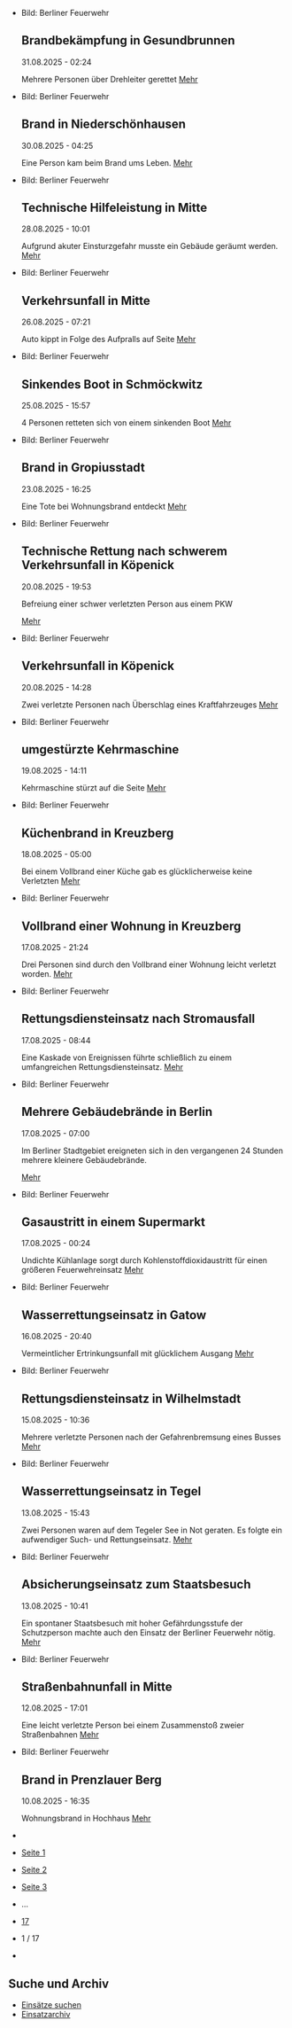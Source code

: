 * Bild: Berliner Feuerwehr

  Brandbekämpfung in Gesundbrunnen
  ----------

   31.08.2025 - 02:24

   Mehrere Personen über Drehleiter gerettet
  [Mehr](https://www.berliner-feuerwehr.de/aktuelles/einsaetze/brandbekaempfung-in-gesundbrunnen-1-5036/)

* Bild: Berliner Feuerwehr

  Brand in Niederschönhausen
  ----------

   30.08.2025 - 04:25

   Eine Person kam beim Brand ums Leben.
  [Mehr](https://www.berliner-feuerwehr.de/aktuelles/einsaetze/brand-in-5-5034/)

* Bild: Berliner Feuerwehr

  Technische Hilfeleistung in Mitte
  ----------

   28.08.2025 - 10:01

   Aufgrund akuter Einsturzgefahr musste ein Gebäude geräumt werden.
  [Mehr](https://www.berliner-feuerwehr.de/aktuelles/einsaetze/technische-hilfeleistung-in-mitte-7-5033/)

* Bild: Berliner Feuerwehr

  Verkehrsunfall in Mitte
  ----------

   26.08.2025 - 07:21

   Auto kippt in Folge des Aufpralls auf Seite
  [Mehr](https://www.berliner-feuerwehr.de/aktuelles/einsaetze/verkehrsunfall-in-mitte-3-5032/)

* Bild: Berliner Feuerwehr

  Sinkendes Boot in Schmöckwitz
  ----------

   25.08.2025 - 15:57

   4 Personen retteten sich von einem sinkenden Boot
  [Mehr](https://www.berliner-feuerwehr.de/aktuelles/einsaetze/sinkendes-boot-in-schmoeckwitz-5031/)

* Bild: Berliner Feuerwehr

  Brand in Gropiusstadt
  ----------

   23.08.2025 - 16:25

   Eine Tote bei Wohnungsbrand entdeckt
  [Mehr](https://www.berliner-feuerwehr.de/aktuelles/einsaetze/brand-in-gropiusstadt-3-5030/)

* Bild: Berliner Feuerwehr

  Technische Rettung nach schwerem Verkehrsunfall in Köpenick
  ----------

   20.08.2025 - 19:53

   Befreiung einer schwer verletzten Person aus einem PKW

  [Mehr](https://www.berliner-feuerwehr.de/aktuelles/einsaetze/technische-rettung-nach-schwerem-verkehrsunfall-in-koepenick-5029/)

* Bild: Berliner Feuerwehr

  Verkehrsunfall in Köpenick
  ----------

   20.08.2025 - 14:28

   Zwei verletzte Personen nach Überschlag eines Kraftfahrzeuges
  [Mehr](https://www.berliner-feuerwehr.de/aktuelles/einsaetze/verkehrsunfall-in-koepenick-5028/)

* Bild: Berliner Feuerwehr

  umgestürzte Kehrmaschine
  ----------

   19.08.2025 - 14:11

   Kehrmaschine stürzt auf die Seite
  [Mehr](https://www.berliner-feuerwehr.de/aktuelles/einsaetze/umgestuerzte-kehrmaschine-5027/)

* Bild: Berliner Feuerwehr

  Küchenbrand in Kreuzberg
  ----------

   18.08.2025 - 05:00

   Bei einem Vollbrand einer Küche gab es glücklicherweise keine Verletzten
  [Mehr](https://www.berliner-feuerwehr.de/aktuelles/einsaetze/kuechenbrand-in-kreuzberg-5026/)

* Bild: Berliner Feuerwehr

  Vollbrand einer Wohnung in Kreuzberg
  ----------

   17.08.2025 - 21:24

   Drei Personen sind durch den Vollbrand einer Wohnung leicht verletzt worden.
  [Mehr](https://www.berliner-feuerwehr.de/aktuelles/einsaetze/vollbrand-einer-wohnung-in-kreuzberg-5025/)

* Bild: Berliner Feuerwehr

  Rettungsdiensteinsatz nach Stromausfall
  ----------

   17.08.2025 - 08:44

   Eine Kaskade von Ereignissen führte schließlich zu einem umfangreichen Rettungsdiensteinsatz.
  [Mehr](https://www.berliner-feuerwehr.de/aktuelles/einsaetze/rettungsdiensteinsatz-nach-stromausfall-5024/)

* Bild: Berliner Feuerwehr

  Mehrere Gebäudebrände in Berlin
  ----------

   17.08.2025 - 07:00

   Im Berliner Stadtgebiet ereigneten sich in den vergangenen 24 Stunden mehrere kleinere Gebäudebrände.

  [Mehr](https://www.berliner-feuerwehr.de/aktuelles/einsaetze/mehrere-gebaeudebraende-in-berlin-5023/)

* Bild: Berliner Feuerwehr

  Gasaustritt in einem Supermarkt
  ----------

   17.08.2025 - 00:24

   Undichte Kühlanlage sorgt durch Kohlenstoffdioxidaustritt für einen größeren Feuerwehreinsatz
  [Mehr](https://www.berliner-feuerwehr.de/aktuelles/einsaetze/gasaustritt-in-einem-supermarkt-5022/)

* Bild: Berliner Feuerwehr

  Wasserrettungseinsatz in Gatow
  ----------

   16.08.2025 - 20:40

   Vermeintlicher Ertrinkungsunfall mit glücklichem Ausgang
  [Mehr](https://www.berliner-feuerwehr.de/aktuelles/einsaetze/wasserrettungseinsatz-in-gatow-5021/)

* Bild: Berliner Feuerwehr

  Rettungsdiensteinsatz in Wilhelmstadt
  ----------

   15.08.2025 - 10:36

   Mehrere verletzte Personen nach der Gefahrenbremsung eines Busses
  [Mehr](https://www.berliner-feuerwehr.de/aktuelles/einsaetze/rettungsdiensteinsatz-in-wilhelmstadt-5020/)

* Bild: Berliner Feuerwehr

  Wasserrettungseinsatz in Tegel
  ----------

   13.08.2025 - 15:43

   Zwei Personen waren auf dem Tegeler See in Not geraten. Es folgte ein aufwendiger Such- und Rettungseinsatz.
  [Mehr](https://www.berliner-feuerwehr.de/aktuelles/einsaetze/wasserrettungseinsatz-in-tegel-5018/)

* Bild: Berliner Feuerwehr

  Absicherungseinsatz zum Staatsbesuch
  ----------

   13.08.2025 - 10:41

   Ein spontaner Staatsbesuch mit hoher Gefährdungsstufe der Schutzperson machte auch den Einsatz der Berliner Feuerwehr nötig.
  [Mehr](https://www.berliner-feuerwehr.de/aktuelles/einsaetze/absicherungseinsatz-zum-staatsbesuch-5019/)

* Bild: Berliner Feuerwehr

  Straßenbahnunfall in Mitte
  ----------

   12.08.2025 - 17:01

   Eine leicht verletzte Person bei einem Zusammenstoß zweier Straßenbahnen
  [Mehr](https://www.berliner-feuerwehr.de/aktuelles/einsaetze/strassenbahnunfall-in-mitte-5017/)

* Bild: Berliner Feuerwehr

  Brand in Prenzlauer Berg
  ----------

   10.08.2025 - 16:35

   Wohnungsbrand in Hochhaus
  [Mehr](https://www.berliner-feuerwehr.de/aktuelles/einsaetze/brand-in-prenzlauer-berg-10-5016/)

* []()
* [Seite 1](https://www.berliner-feuerwehr.de/aktuelles/einsaetze/1/)
* [Seite 2](https://www.berliner-feuerwehr.de/aktuelles/einsaetze/2/)
* [Seite 3](https://www.berliner-feuerwehr.de/aktuelles/einsaetze/3/)
* …
* [17](https://www.berliner-feuerwehr.de/aktuelles/einsaetze/17/)
* 1 / 17
* [](https://www.berliner-feuerwehr.de/aktuelles/einsaetze/2/)

Suche und Archiv
----------

* [Einsätze suchen](https://www.berliner-feuerwehr.de/aktuelles/einsaetze/einsatzsuche/)
* [Einsatzarchiv](https://www.berliner-feuerwehr.de/aktuelles/einsaetze/einsatzarchiv/)
